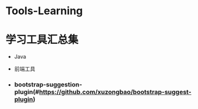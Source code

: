 # Tools-Learning

# 学习工具汇总集

- Java 

- 前端工具
- ### bootstrap-suggestion-plugin(#https://github.com/xuzongbao/bootstrap-suggest-plugin)